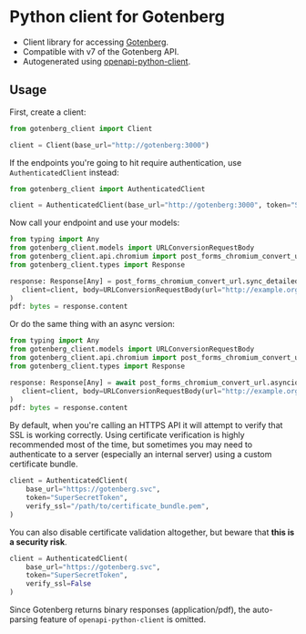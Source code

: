 # Python client for Gotenberg
- Client library for accessing [Gotenberg](https://gotenberg.dev/).
- Compatible with v7 of the Gotenberg API. 
- Autogenerated using [openapi-python-client](https://github.com/openapi-generators/openapi-python-client).

## Usage
First, create a client:

```python
from gotenberg_client import Client

client = Client(base_url="http://gotenberg:3000")
```

If the endpoints you're going to hit require authentication, use `AuthenticatedClient` instead:

```python
from gotenberg_client import AuthenticatedClient

client = AuthenticatedClient(base_url="http://gotenberg:3000", token="SuperSecretToken")
```

Now call your endpoint and use your models:

```python
from typing import Any
from gotenberg_client.models import URLConversionRequestBody
from gotenberg_client.api.chromium import post_forms_chromium_convert_url
from gotenberg_client.types import Response

response: Response[Any] = post_forms_chromium_convert_url.sync_detailed(
   client=client, body=URLConversionRequestBody(url="http://example.org")
)
pdf: bytes = response.content
```

Or do the same thing with an async version:

```python
from typing import Any
from gotenberg_client.models import URLConversionRequestBody
from gotenberg_client.api.chromium import post_forms_chromium_convert_url
from gotenberg_client.types import Response

response: Response[Any] = await post_forms_chromium_convert_url.asyncio_detailed(
   client=client, body=URLConversionRequestBody(url="http://example.org")
)
pdf: bytes = response.content
```

By default, when you're calling an HTTPS API it will attempt to verify that SSL is working correctly.
Using certificate verification is highly recommended most of the time, but sometimes you may need
to authenticate to a server (especially an internal server) using a custom certificate bundle.

```python
client = AuthenticatedClient(
    base_url="https://gotenberg.svc", 
    token="SuperSecretToken",
    verify_ssl="/path/to/certificate_bundle.pem",
)
```

You can also disable certificate validation altogether, but beware that **this is a security risk**.

```python
client = AuthenticatedClient(
    base_url="https://gotenberg.svc", 
    token="SuperSecretToken", 
    verify_ssl=False
)
```

Since Gotenberg returns binary responses (application/pdf),
the auto-parsing feature of `openapi-python-client` is omitted.
